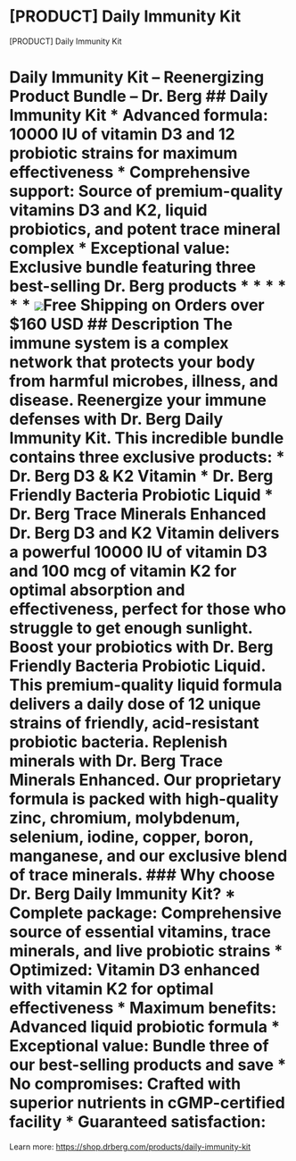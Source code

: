 # [PRODUCT] Daily Immunity Kit

[PRODUCT] Daily Immunity Kit
# Daily Immunity Kit – Reenergizing Product Bundle – Dr. Berg ## Daily Immunity Kit * **Advanced formula:** 10000 IU of vitamin D3 and 12 probiotic strains for maximum effectiveness * **Comprehensive support**: Source of premium-quality vitamins D3 and K2, liquid probiotics, and potent trace mineral complex * **Exceptional value:** Exclusive bundle featuring three best-selling Dr. Berg products * * * * * * ![](https://shop.drberg.com/cdn/shop/files/free-shipping-truck-icon.png?v=17164945451504368884)Free Shipping on Orders over $160 USD ## Description The immune system is a complex network that protects your body from harmful microbes, illness, and disease. Reenergize your immune defenses with Dr. Berg Daily Immunity Kit. This incredible bundle contains three exclusive products: * Dr. Berg D3 & K2 Vitamin * Dr. Berg Friendly Bacteria Probiotic Liquid * Dr. Berg Trace Minerals Enhanced Dr. Berg D3 and K2 Vitamin delivers a powerful 10000 IU of vitamin D3 and 100 mcg of vitamin K2 for optimal absorption and effectiveness, perfect for those who struggle to get enough sunlight. Boost your probiotics with Dr. Berg Friendly Bacteria Probiotic Liquid. This premium-quality liquid formula delivers a daily dose of 12 unique strains of friendly, acid-resistant probiotic bacteria. Replenish minerals with Dr. Berg Trace Minerals Enhanced. Our proprietary formula is packed with high-quality zinc, chromium, molybdenum, selenium, iodine, copper, boron, manganese, and our exclusive blend of trace minerals. ### **Why choose Dr. Berg Daily Immunity Kit?** * **Complete package:** Comprehensive source of essential vitamins, trace minerals, and live probiotic strains * **Optimized:** Vitamin D3 enhanced with vitamin K2 for optimal effectiveness * **Maximum benefits:** Advanced liquid probiotic formula * **Exceptional value:** Bundle three of our best-selling products and save * **No compromises**: Crafted with superior nutrients in cGMP-certified facility * **Guaranteed satisfaction**:
Learn more: https://shop.drberg.com/products/daily-immunity-kit
